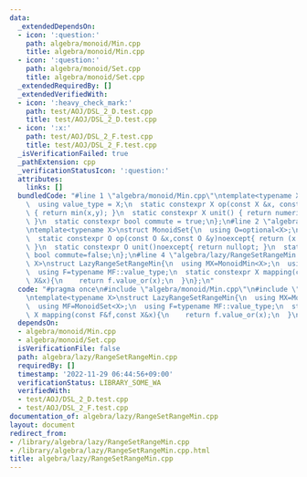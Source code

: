 ```yaml
---
data:
  _extendedDependsOn:
  - icon: ':question:'
    path: algebra/monoid/Min.cpp
    title: algebra/monoid/Min.cpp
  - icon: ':question:'
    path: algebra/monoid/Set.cpp
    title: algebra/monoid/Set.cpp
  _extendedRequiredBy: []
  _extendedVerifiedWith:
  - icon: ':heavy_check_mark:'
    path: test/AOJ/DSL_2_D.test.cpp
    title: test/AOJ/DSL_2_D.test.cpp
  - icon: ':x:'
    path: test/AOJ/DSL_2_F.test.cpp
    title: test/AOJ/DSL_2_F.test.cpp
  _isVerificationFailed: true
  _pathExtension: cpp
  _verificationStatusIcon: ':question:'
  attributes:
    links: []
  bundledCode: "#line 1 \"algebra/monoid/Min.cpp\"\ntemplate<typename X>\nstruct MonoidMin{\n\
    \  using value_type = X;\n  static constexpr X op(const X &x, const X &y) noexcept\
    \ { return min(x,y); }\n  static constexpr X unit() { return numeric_limits<X>::max()/2;\
    \ }\n  static constexpr bool commute = true;\n};\n#line 2 \"algebra/monoid/Set.cpp\"\
    \ntemplate<typename X>\nstruct MonoidSet{\n  using O=optional<X>;\n  using value_type=O;\n\
    \  static constexpr O op(const O &x,const O &y)noexcept{ return (x.has_value()?x:y);\
    \ }\n  static constexpr O unit()noexcept{ return nullopt; }\n  static constexpr\
    \ bool commute=false;\n};\n#line 4 \"algebra/lazy/RangeSetRangeMin.cpp\"\ntemplate<typename\
    \ X>\nstruct LazyRangeSetRangeMin{\n  using MX=MonoidMin<X>;\n  using MF=MonoidSet<X>;\n\
    \  using F=typename MF::value_type;\n  static constexpr X mapping(const F&f,const\
    \ X&x){\n    return f.value_or(x);\n  }\n};\n"
  code: "#pragma once\n#include \"algebra/monoid/Min.cpp\"\n#include \"algebra/monoid/Set.cpp\"\
    \ntemplate<typename X>\nstruct LazyRangeSetRangeMin{\n  using MX=MonoidMin<X>;\n\
    \  using MF=MonoidSet<X>;\n  using F=typename MF::value_type;\n  static constexpr\
    \ X mapping(const F&f,const X&x){\n    return f.value_or(x);\n  }\n};"
  dependsOn:
  - algebra/monoid/Min.cpp
  - algebra/monoid/Set.cpp
  isVerificationFile: false
  path: algebra/lazy/RangeSetRangeMin.cpp
  requiredBy: []
  timestamp: '2022-11-29 06:44:56+09:00'
  verificationStatus: LIBRARY_SOME_WA
  verifiedWith:
  - test/AOJ/DSL_2_D.test.cpp
  - test/AOJ/DSL_2_F.test.cpp
documentation_of: algebra/lazy/RangeSetRangeMin.cpp
layout: document
redirect_from:
- /library/algebra/lazy/RangeSetRangeMin.cpp
- /library/algebra/lazy/RangeSetRangeMin.cpp.html
title: algebra/lazy/RangeSetRangeMin.cpp
---
```

